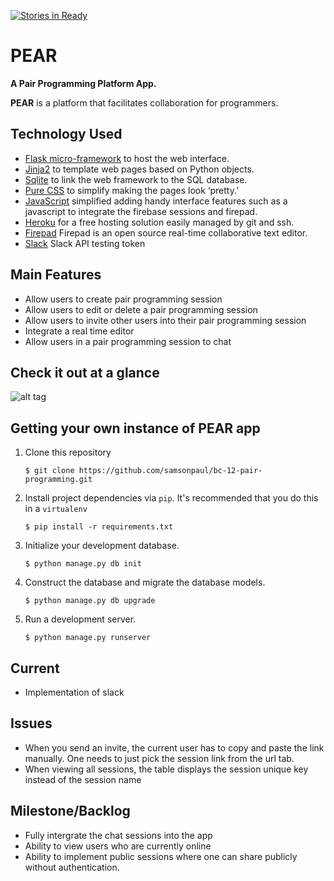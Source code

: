 [![Stories in Ready](https://badge.waffle.io/samsonpaul/pair-programming.png?label=ready&title=Ready)](https://waffle.io/samsonpaul/pair-programming)
# PEAR
__A Pair Programming Platform App.__

__PEAR__ is a platform that facilitates collaboration for programmers.

## Technology Used

* [Flask micro-framework](http://flask.pocoo.org) to host the web interface.
* [Jinja2](http://jinja.pocoo.org/docs/) to template web pages based on Python objects.
* [Sqlite](https://sqlite.org/) to link the web framework to the SQL database.
* [Pure CSS](http://purecss.io/) to simplify making the pages look ‘pretty.’
* [JavaScript](https://www.javascript.com/) simplified adding handy interface features such as a javascript to integrate the firebase sessions and firepad.
* [Heroku](http://heroku.com/) for a free hosting solution easily managed by git and ssh.
* [Firepad](https://firepad.io) Firepad is an open source real-time collaborative text editor. 
* [Slack](https://api.slack.com/docs/oauth-test-tokens) Slack API testing token


## Main Features
* Allow users to create pair programming session
* Allow users to edit or delete a pair programming session
* Allow users to  invite other users into their pair programming session
* Integrate a real time editor
* Allow users in a pair programming session to chat

## Check it out at a glance
![alt tag](https://raw.githubusercontent.com/samsonpaul/pair-programming/master/app/static/img/test.png)

## Getting your own instance of PEAR app

1. Clone this repository

   `$ git clone https://github.com/samsonpaul/bc-12-pair-programming.git`

2. Install project dependencies via `pip`. It's recommended that you do this in a `virtualenv`

    `$ pip install -r requirements.txt`

3. Initialize your development database.

    `$ python manage.py db init`

4. Construct the database and migrate the database models.

    `$ python manage.py db upgrade`

5. Run a development server.

    `$ python manage.py runserver`

## Current
* Implementation of slack

## Issues
* When you send an invite, the current user has to copy and paste the link
  manually. One needs to just pick the session link from the url tab.
* When viewing all sessions, the table displays the session unique key instead
  of the session name

## Milestone/Backlog
* Fully intergrate the chat sessions into the app
* Ability to view users who are currently online
* Ability to implement public sessions where one can share publicly
  without authentication.
